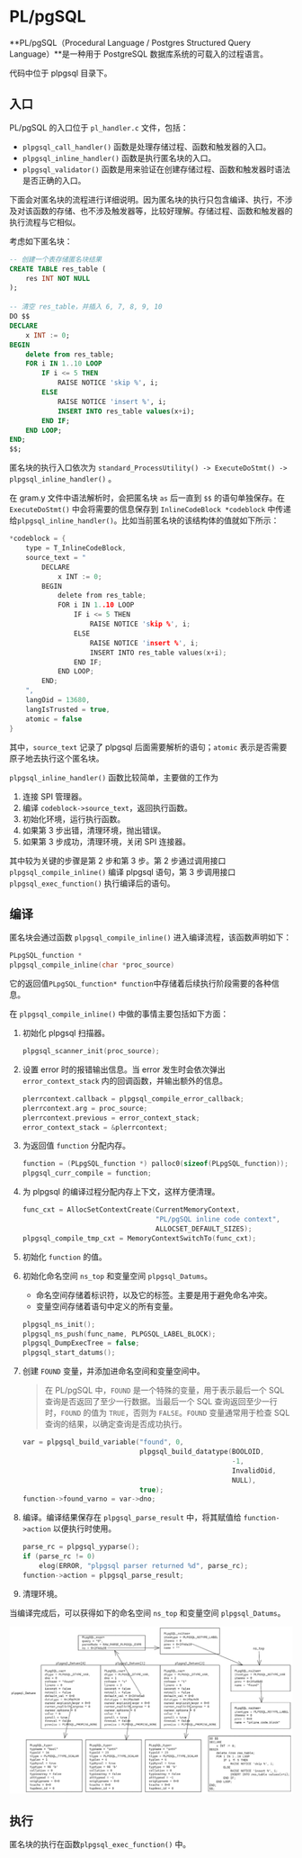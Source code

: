# PL/pgSQL

**PL/pgSQL（Procedural Language / Postgres Structured Query Language）**是一种用于 PostgreSQL 数据库系统的可载入的过程语言。

代码中位于 plpgsql 目录下。

## 入口

PL/pgSQL 的入口位于 `pl_handler.c` 文件，包括：

* `plpgsql_call_handler()` 函数是处理存储过程、函数和触发器的入口。
* `plpgsql_inline_handler()` 函数是执行匿名块的入口。
* `plpgsql_validator()` 函数是用来验证在创建存储过程、函数和触发器时语法是否正确的入口。

下面会对匿名块的流程进行详细说明。因为匿名块的执行只包含编译、执行，不涉及对该函数的存储、也不涉及触发器等，比较好理解。存储过程、函数和触发器的执行流程与它相似。

考虑如下匿名块：

```sql
-- 创建一个表存储匿名块结果
CREATE TABLE res_table (
    res INT NOT NULL
);

-- 清空 res_table，并插入 6, 7, 8, 9, 10
DO $$
DECLARE
    x INT := 0;
BEGIN
    delete from res_table;
    FOR i IN 1..10 LOOP
        IF i <= 5 THEN
            RAISE NOTICE 'skip %', i;
        ELSE
            RAISE NOTICE 'insert %', i;
            INSERT INTO res_table values(x+i);
        END IF;
    END LOOP;
END;
$$;
```

匿名块的执行入口依次为 `standard_ProcessUtility() -> ExecuteDoStmt() -> plpgsql_inline_handler()` 。

在 gram.y 文件中语法解析时，会把匿名块 `as` 后一直到 `$$` 的语句单独保存。在 `ExecuteDoStmt()` 中会将需要的信息保存到 `InlineCodeBlock *codeblock` 中传递给`plpgsql_inline_handler()`。比如当前匿名块的该结构体的值就如下所示：

```c
*codeblock = {
	type = T_InlineCodeBlock,
	source_text = "
		DECLARE
			x INT := 0;
		BEGIN
			delete from res_table;
			FOR i IN 1..10 LOOP
				IF i <= 5 THEN
					RAISE NOTICE 'skip %', i;
				ELSE
					RAISE NOTICE 'insert %', i;
					INSERT INTO res_table values(x+i);
				END IF;
			END LOOP;
		END;
	",
	langOid = 13680,
	langIsTrusted = true,
	atomic = false
}
```

其中，`source_text` 记录了 plpgsql 后面需要解析的语句；`atomic` 表示是否需要原子地去执行这个匿名块。

`plpgsql_inline_handler()` 函数比较简单，主要做的工作为

1. 连接 SPI 管理器。
2. 编译 `codeblock->source_text`，返回执行函数。
3. 初始化环境，运行执行函数。
4. 如果第 3 步出错，清理环境，抛出错误。
5. 如果第 3 步成功，清理环境，关闭 SPI 连接器。

其中较为关键的步骤是第 2 步和第 3 步。第 2 步通过调用接口 `plpgsql_compile_inline()` 编译 plpgsql 语句，第 3 步调用接口 `plpgsql_exec_function()` 执行编译后的语句。

## 编译

匿名块会通过函数 `plpgsql_compile_inline()` 进入编译流程，该函数声明如下：

```c
PLpgSQL_function *
plpgsql_compile_inline(char *proc_source)
```

它的返回值`PLpgSQL_function* function`中存储着后续执行阶段需要的各种信息。

在 `plpgsql_compile_inline()` 中做的事情主要包括如下方面：

1. 初始化 plpgsql 扫描器。

    ```c
    plpgsql_scanner_init(proc_source);
    ```

2. 设置 error 时的报错输出信息。当 error 发生时会依次弹出 `error_context_stack` 内的回调函数，并输出额外的信息。

    ```c
    plerrcontext.callback = plpgsql_compile_error_callback;
    plerrcontext.arg = proc_source;
    plerrcontext.previous = error_context_stack;
    error_context_stack = &plerrcontext;
    ```

3. 为返回值 `function` 分配内存。

    ```c
    function = (PLpgSQL_function *) palloc0(sizeof(PLpgSQL_function));
    plpgsql_curr_compile = function;
    ```

4. 为 plpgsql 的编译过程分配内存上下文，这样方便清理。

    ```c
    func_cxt = AllocSetContextCreate(CurrentMemoryContext,
    								 "PL/pgSQL inline code context",
    								 ALLOCSET_DEFAULT_SIZES);
    plpgsql_compile_tmp_cxt = MemoryContextSwitchTo(func_cxt);
    ```

5. 初始化 `function` 的值。

6. 初始化命名空间 `ns_top` 和变量空间 `plpgsql_Datums`。

    - 命名空间存储着标识符，以及它的标签。主要是用于避免命名冲突。
    - 变量空间存储着语句中定义的所有变量。

    ```c
    plpgsql_ns_init();
    plpgsql_ns_push(func_name, PLPGSQL_LABEL_BLOCK);
    plpgsql_DumpExecTree = false;
    plpgsql_start_datums();
    ```

7. 创建 `FOUND` 变量，并添加进命名空间和变量空间中。

    > 在 PL/pgSQL 中，`FOUND` 是一个特殊的变量，用于表示最后一个 SQL 查询是否返回了至少一行数据。当最后一个 SQL 查询返回至少一行时，`FOUND` 的值为 `TRUE`，否则为 `FALSE`。`FOUND` 变量通常用于检查 SQL 查询的结果，以确定查询是否成功执行。

    ```c
    var = plpgsql_build_variable("found", 0,
    							 plpgsql_build_datatype(BOOLOID,
    													-1,
    													InvalidOid,
    													NULL),
    							 true);
    function->found_varno = var->dno;
    ```

8. 编译。编译结果保存在 `plpgsql_parse_result` 中，将其赋值给 `function->action` 以便执行时使用。

    ```c
    parse_rc = plpgsql_yyparse();
    if (parse_rc != 0)
    	elog(ERROR, "plpgsql parser returned %d", parse_rc);
    function->action = plpgsql_parse_result;
    ```

9. 清理环境。

当编译完成后，可以获得如下的命名空间 `ns_top` 和变量空间 `plpgsql_Datums`。

![image-20230404183030866](./assets/image-20230404183030866.png)

## 执行

匿名块的执行在函数`plpgsql_exec_function()` 中。